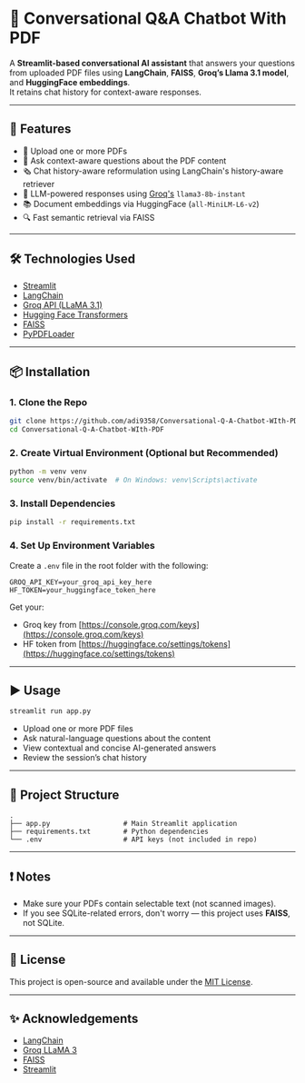 # 🧠 Conversational Q&A Chatbot With PDF

A **Streamlit-based conversational AI assistant** that answers your questions from uploaded PDF files using **LangChain**, **FAISS**, **Groq’s Llama 3.1 model**, and **HuggingFace embeddings**.\
It retains chat history for context-aware responses.

---

## 🚀 Features

- 📄 Upload one or more PDFs
- 🧠 Ask context-aware questions about the PDF content
- 🗞 Chat history-aware reformulation using LangChain's history-aware retriever
- 💬 LLM-powered responses using [Groq's](https://groq.com/) `llama3-8b-instant`
- 📚 Document embeddings via HuggingFace (`all-MiniLM-L6-v2`)
- 🔍 Fast semantic retrieval via FAISS

---

## 🛠️ Technologies Used

- [Streamlit](https://streamlit.io/)
- [LangChain](https://www.langchain.com/)
- [Groq API (LLaMA 3.1)](https://console.groq.com/)
- [Hugging Face Transformers](https://huggingface.co/)
- [FAISS](https://github.com/facebookresearch/faiss)
- [PyPDFLoader](https://python.langchain.com/docs/modules/data_connection/document_loaders/pdf)

---

## 📦 Installation

### 1. Clone the Repo

```bash
git clone https://github.com/adi9358/Conversational-Q-A-Chatbot-WIth-PDF.git
cd Conversational-Q-A-Chatbot-WIth-PDF
```

### 2. Create Virtual Environment (Optional but Recommended)

```bash
python -m venv venv
source venv/bin/activate  # On Windows: venv\Scripts\activate
```

### 3. Install Dependencies

```bash
pip install -r requirements.txt
```

### 4. Set Up Environment Variables

Create a `.env` file in the root folder with the following:

```env
GROQ_API_KEY=your_groq_api_key_here
HF_TOKEN=your_huggingface_token_here
```

Get your:

- Groq key from [https://console.groq.com/keys](https://console.groq.com/keys)
- HF token from [https://huggingface.co/settings/tokens](https://huggingface.co/settings/tokens)

---

## ▶️ Usage

```bash
streamlit run app.py
```

- Upload one or more PDF files
- Ask natural-language questions about the content
- View contextual and concise AI-generated answers
- Review the session’s chat history

---

## 📂 Project Structure

```
.
├── app.py                  # Main Streamlit application
├── requirements.txt        # Python dependencies
└── .env                    # API keys (not included in repo)
```

---

## ❗ Notes

- Make sure your PDFs contain selectable text (not scanned images).
- If you see SQLite-related errors, don't worry — this project uses **FAISS**, not SQLite.

---

## 📜 License

This project is open-source and available under the [MIT License](LICENSE).

---

## ✨ Acknowledgements

- [LangChain](https://www.langchain.com/)
- [Groq LLaMA 3](https://groq.com/)
- [FAISS](https://github.com/facebookresearch/faiss)
- [Streamlit](https://streamlit.io/)


